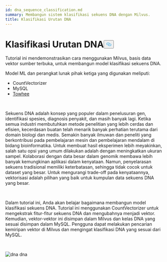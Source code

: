 ```yaml
---
id: dna_sequence_classification.md
summary: Membangun sistem klasifikasi sekuens DNA dengan Milvus.
title: Klasifikasi Urutan DNA
---
```

<h1 id="DNA-Sequence-Classification" class="common-anchor-header">Klasifikasi Urutan DNA<button data-href="#DNA-Sequence-Classification" class="anchor-icon" translate="no">
      <svg translate="no"
        aria-hidden="true"
        focusable="false"
        height="20"
        version="1.1"
        viewBox="0 0 16 16"
        width="16"
      >
        <path
          fill="#0092E4"
          fill-rule="evenodd"
          d="M4 9h1v1H4c-1.5 0-3-1.69-3-3.5S2.55 3 4 3h4c1.45 0 3 1.69 3 3.5 0 1.41-.91 2.72-2 3.25V8.59c.58-.45 1-1.27 1-2.09C10 5.22 8.98 4 8 4H4c-.98 0-2 1.22-2 2.5S3 9 4 9zm9-3h-1v1h1c1 0 2 1.22 2 2.5S13.98 12 13 12H9c-.98 0-2-1.22-2-2.5 0-.83.42-1.64 1-2.09V6.25c-1.09.53-2 1.84-2 3.25C6 11.31 7.55 13 9 13h4c1.45 0 3-1.69 3-3.5S14.5 6 13 6z"
        ></path>
      </svg>
    </button></h1><p>Tutorial ini mendemonstrasikan cara menggunakan Milvus, basis data vektor sumber terbuka, untuk membangun model klasifikasi sekuens DNA.</p>
<p>Model ML dan perangkat lunak pihak ketiga yang digunakan meliputi:</p>
<ul>
<li>CountVectorizer</li>
<li>MySQL</li>
<li><a href="https://towhee.io/">Towhee</a></li>
</ul>
<p><br/></p>
<p>Sekuens DNA adalah konsep yang populer dalam penelusuran gen, identifikasi spesies, diagnosis penyakit, dan masih banyak lagi. Ketika semua industri membutuhkan metode penelitian yang lebih cerdas dan efisien, kecerdasan buatan telah menarik banyak perhatian terutama dari domain biologi dan medis. Semakin banyak ilmuwan dan peneliti yang berkontribusi pada pembelajaran mesin dan pembelajaran mendalam di bidang bioinformatika. Untuk membuat hasil eksperimen lebih meyakinkan, salah satu opsi yang umum dilakukan adalah dengan meningkatkan ukuran sampel. Kolaborasi dengan data besar dalam genomik membawa lebih banyak kemungkinan aplikasi dalam kenyataan. Namun, penyelarasan sekuens tradisional memiliki keterbatasan, sehingga tidak cocok untuk dataset yang besar. Untuk mengurangi trade-off pada kenyataannya, vektorisasi adalah pilihan yang baik untuk kumpulan data sekuens DNA yang besar.</p>
<p><br/></p>
<p>Dalam tutorial ini, Anda akan belajar bagaimana membangun model klasifikasi sekuens DNA. Tutorial ini menggunakan CountVectorizer untuk mengekstrak fitur-fitur sekuens DNA dan mengubahnya menjadi vektor. Kemudian, vektor-vektor ini disimpan dalam Milvus dan kelas DNA yang sesuai disimpan dalam MySQL. Pengguna dapat melakukan pencarian kemiripan vektor di Milvus dan mengingat klasifikasi DNA yang sesuai dari MySQL.</p>
<p><br/></p>
<p>
  
   <span class="img-wrapper"> <img translate="no" src="/docs/v2.6.x/assets/dna.png" alt="dna" class="doc-image" id="dna" />
   </span> <span class="img-wrapper"> <span>dna</span> </span></p>
